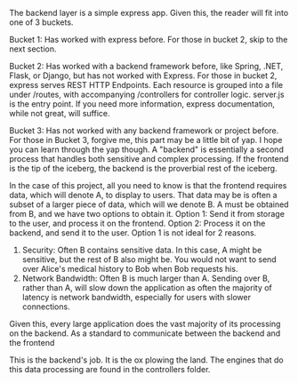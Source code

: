The backend layer is a simple express app. Given this, the reader will fit into one of 3 buckets.

Bucket 1: Has worked with express before.
For those in bucket 2, skip to the next section.

Bucket 2: Has worked with a backend framework before, like Spring, .NET, Flask, or Django, but has not worked with Express.
For those in bucket 2, express serves REST HTTP Endpoints. 
Each resource is grouped into a file under /routes, with accompanying /controllers for controller logic.
server.js is the entry point. 
If you need more information, express documentation, while not great, will suffice.

Bucket 3: Has not worked with any backend framework or project before. 
For those in Bucket 3, forgive me, this part may be a little bit of yap. I hope you can learn through the yap though.
A "backend" is essentially a second process that handles both sensitive and complex processing. 
If the frontend is the tip of the iceberg, the backend is the proverbial rest of the iceberg.

In the case of this project, all you need to know is that the frontend requires data, which will denote A, to display to users.
That data may be is often a subset of a larger piece of data, which will we denote B.
A must be obtained from B, and we have two options to obtain it.
Option 1: Send it from storage to the user, and process it on the frontend. 
Option 2: Process it on the backend, and send it to the user. 
Option 1 is not ideal for 2 reasons. 
1. Security: Often B contains sensitive data. In this case, A might be sensitive, but the rest of B also might be. 
You would not want to send over Alice's medical history to Bob when Bob requests his. 
2. Network Bandwidth: Often B is much larger than A. Sending over B, rather than A, will slow down the application
as often the majority of latency is network bandwidth, especially for users with slower connections. 

Given this, every large application does the vast majority of its processing on the backend. 
As a standard to communicate between the backend and the frontend 

This is the backend's job. 
It is the ox plowing the land. The engines that do this data processing are found in the controllers folder.